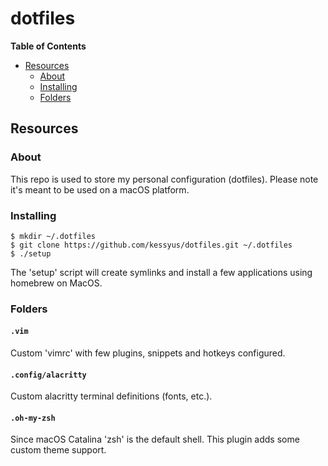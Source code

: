 # dotfiles

**Table of Contents**

<!-- toc -->

- [Resources](#resources)
  * [About](#about)
  * [Installing](#installing)
  * [Folders](#folders)

<!-- tocstop -->

## Resources

### About

This repo is used to store my personal configuration (dotfiles). Please note it's meant to be used on a macOS platform.


### Installing

```console
$ mkdir ~/.dotfiles
$ git clone https://github.com/kessyus/dotfiles.git ~/.dotfiles
$ ./setup
```

The 'setup' script will create symlinks and install a few applications using homebrew on MacOS.

### Folders

#### `.vim`

Custom 'vimrc' with few plugins, snippets and hotkeys configured.

#### `.config/alacritty`

Custom alacritty terminal definitions (fonts, etc.).

#### `.oh-my-zsh`

Since macOS Catalina 'zsh' is the default shell. This plugin adds some custom theme support.
